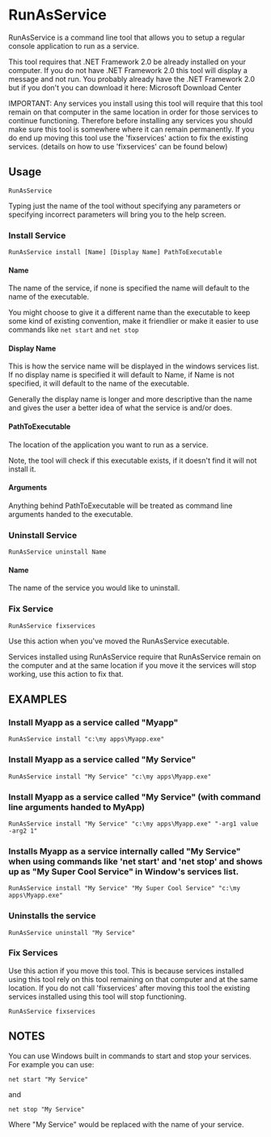 # RunAsService
RunAsService is a command line tool that allows you to setup a regular  console application to run as a service.

This tool requires that .NET Framework 2.0 be already installed on your computer.
If you do not have .NET Framework 2.0 this tool will display a message and not run.
You probably already have the .NET Framework 2.0 but if you don't you can download 
it here: Microsoft Download Center

IMPORTANT: Any services you install using this tool will
require that this tool remain on that computer in the same
location in order for those services to continue functioning. Therefore
before installing any services you should make sure this tool is
somewhere where it can remain permanently. If you do end up moving
this tool use the 'fixservices' action to fix the existing services.
(details on how to use 'fixservices' can be found below)

## Usage

`RunAsService`

Typing just the name of the tool without specifying any parameters 
or specifying incorrect parameters will bring you to the help screen.

### Install Service

`RunAsService install [Name] [Display Name] PathToExecutable`
        
#### Name

The name of the service, if none is specified the name 
will default to the name of the executable.

You might choose to give it a different name than 
the executable to keep some kind of existing convention, 
make it friendlier or make it easier to use commands like 
`net start` and `net stop`
    
#### Display Name

This is how the service name will be displayed in the windows 
services list. If no display name is specified it will default 
to Name, if Name is not specified, it will default to the name 
of the executable.

Generally the display name is longer and more descriptive 
than the name and gives the user a better idea of what 
the service is and/or does.

#### PathToExecutable

The location of the application you want to run as a service. 

Note, the tool will check if this executable exists, if it 
doesn't find it will not install it.

#### Arguments

Anything behind PathToExecutable will be treated as command 
line arguments handed to the executable.


### Uninstall Service

`RunAsService uninstall Name`
 
#### Name

The name of the service you would like to uninstall.

### Fix Service

`RunAsService fixservices`

Use this action when you've moved the RunAsService executable. 

Services installed using RunAsService require that RunAsService 
remain on the computer and at the same location if 
you move it the services will stop working, use this 
action to fix that.

## EXAMPLES


### Install Myapp as a service called "Myapp"

`RunAsService install "c:\my apps\Myapp.exe"`
    
### Install Myapp as a service called "My Service"

`RunAsService install "My Service" "c:\my apps\Myapp.exe"`

### Install Myapp as a service called "My Service" (with command line arguments handed to MyApp)

`RunAsService install "My Service" "c:\my apps\Myapp.exe" "-arg1 value -arg2 1"`


### Installs Myapp as a service internally called "My Service" when using commands like 'net start' and 'net stop' and shows up as "My Super Cool Service" in Window's services list.

`RunAsService install "My Service" "My Super Cool Service" "c:\my apps\Myapp.exe"`

### Uninstalls the service
        
`RunAsService uninstall "My Service"`

### Fix Services

Use this action if you move this tool. This is because services
installed using this tool rely on this tool remaining on that 
computer and at the same location. If you do not call 'fixservices' 
after moving this tool the existing services installed using this tool will stop functioning.

`RunAsService fixservices`

## NOTES

You can use Windows built in commands to start and stop your services. For example you can use:

`net start "My Service"`
        
and

`net stop "My Service"`
    
Where "My Service" would be replaced with the name of your service.
